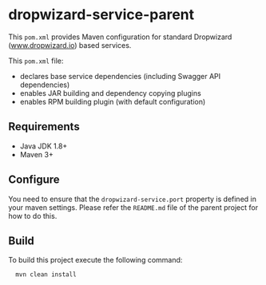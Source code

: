 dropwizard-service-parent
========

This `pom.xml` provides Maven configuration for standard Dropwizard (www.dropwizard.io) based services.

This `pom.xml` file:
- declares base service dependencies (including Swagger API dependencies)
- enables JAR building and dependency copying plugins
- enables RPM building plugin (with default configuration)

## Requirements

 * Java JDK 1.8+
 * Maven 3+

## Configure
You need to ensure that the `dropwizard-service.port` property is defined in your maven settings. Please refer the `README.md` file of the parent project for how to do this.

## Build

To build this project execute the following command:

```bash
  mvn clean install
```